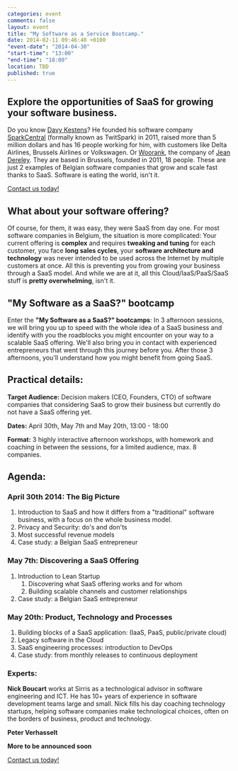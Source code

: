 ```yaml
---
categories: event
comments: false
layout: event
title: "My Software as a Service Bootcamp."
date: 2014-02-11 09:46:40 +0100
"event-date": "2014-04-30"
"start-time": "13:00"
"end-time": "18:00"
location: TBD
published: true
---
```

## Explore the opportunities of SaaS for growing your software business.
Do you know [Davy Kestens](https://twitter.com/davykestens)? He founded his software company [SparkCentral](http://www.sparkcentral.com) (formally known as TwitSpark) in 2011, raised more than 5 million dollars and has 16 people working for him, with customers like Delta Airlines, Brussels Airlines or Volkswagen. Or [Woorank](http://www.woorank.com), the company of [Jean Dereley](http://www.linkedin.com/in/jderely). They are based in Brussels, founded in 2011, 18 people. These are just 2 examples of Belgian software companies that grow and scale fast thanks to SaaS. Software is eating the world, isn't it.
<!-- more -->

<a href="/bootcamp-contact" class="btn btn-success btn-large center">Contact us today!</a>

## What about your software offering?
Of course, for them, it was easy, they were SaaS from day one. For most software companies in Belgium, the situation is more complicated: Your current offering is **complex** and requires **tweaking and tuning** for each customer, you face **long sales cycles**, your **software architecture and technology** was never intended to be used across the Internet by multiple customers at once.  All this is preventing you from growing your business through a SaaS model. And while we are at it, all this Cloud/IaaS/PaaS/SaaS stuff is **pretty overwhelming**, isn't it.

## "My Software as a SaaS?" bootcamp
Enter the **"My Software as a SaaS?" bootcamps**: In 3 afternoon sessions, we will bring you up to speed with the whole idea of a SaaS business and identify with you the roadblocks you might encounter on your way to a scalable SaaS offering. We'll also bring you in contact with experienced entrepreneurs that went through this journey before you. After those 3 afternoons, you'll understand how you might benefit from going SaaS.



## Practical details:

**Target Audience:** Decision makers (CEO, Founders, CTO) of software companies that considering SaaS to grow their business but currently do not have a SaaS offering yet.

**Dates:** April 30th, May 7th and May 20th, 13:00 - 18:00

**Format:** 3 highly interactive afternoon workshops, with homework and coaching in between the sessions, for a limited audience, max. 8 companies.

## Agenda:

### April 30th 2014: The Big Picture
1. Introduction to SaaS and how it differs from a "traditional" software business, with a focus on the whole business model.
2. Privacy and Security: do's and don'ts
3. Most successful revenue models
4. Case study: a Belgian SaaS entrepreneur

### May 7th: Discovering a SaaS Offering
1. Introduction to Lean Startup
   1. Discovering what SaaS offering works and for whom
   2. Building scalable channels and customer relationships
2. Case study: a Belgian SaaS entrepreneur

### May 20th: Product, Technology and Processes
1. Building blocks of a SaaS application: (IaaS, PaaS, public/private cloud)
2. Legacy software in the Cloud
3. SaaS engineering processes: introduction to DevOps
4. Case study: from monthly releases to continuous deployment

### Experts:
**Nick Boucart** works at Sirris as a technological advisor in software engineering and ICT. He has 10+ years of experience in software development teams large and small. Nick fills his day coaching technology startups, helping software companies make technological choices, often on the borders of business, product and technology.

**Peter Verhasselt**

**More to be announced soon**

<a href="/bootcamp-contact" class="btn btn-success btn-large center">Contact us today!</a>
